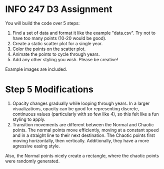 # INFO 247 D3 Assignment

You will build the code over 5 steps:

1. Find a set of data and format it like the example "data.csv". Try not to have too many points (10-20 would be good).
2. Create a static scatter plot for a single year.
3. Color the points on the scatter plot.
4. Animate the points to cycle through years.
5. Add any other styling you wish. Please be creative!

Example images are included.

# Step 5 Modifications
1. Opacity changes gradually while looping through years. In a larger visualizations, opacity can be good for representing discrete, continuous values (particularly with so few like 4), so this felt like a fun styling to apply.
2. Transition movements are different between the Normal and Chaotic points. The normal points move efficiently, moving at a constant speed and in a straight line to their next destination. The Chaotic points first moving horizontally, then vertically. Additionally, they have a more agressive easing style.

Also, the Normal points nicely create a rectangle, where the chaotic points were randomly generated.
